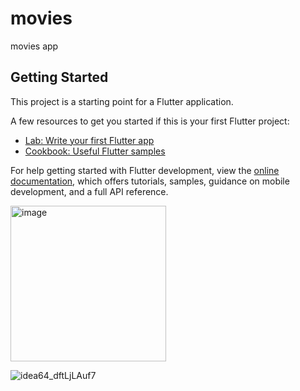# movies

movies app

## Getting Started

This project is a starting point for a Flutter application.

A few resources to get you started if this is your first Flutter project:

- [Lab: Write your first Flutter app](https://docs.flutter.dev/get-started/codelab)
- [Cookbook: Useful Flutter samples](https://docs.flutter.dev/cookbook)

For help getting started with Flutter development, view the
[online documentation](https://docs.flutter.dev/), which offers tutorials,
samples, guidance on mobile development, and a full API reference.

<img width="249" alt="image" src="https://user-images.githubusercontent.com/59375493/204413724-a67ee06b-8f5b-4de6-b788-5397803667bd.png">

![idea64_dftLjLAuf7](https://user-images.githubusercontent.com/59375493/204413919-21f64c60-f12f-4249-a204-b1d70c98f8a6.gif)
